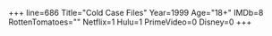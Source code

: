 +++
line=686
Title="Cold Case Files"
Year=1999
Age="18+"
IMDb=8
RottenTomatoes=""
Netflix=1
Hulu=1
PrimeVideo=0
Disney=0
+++

